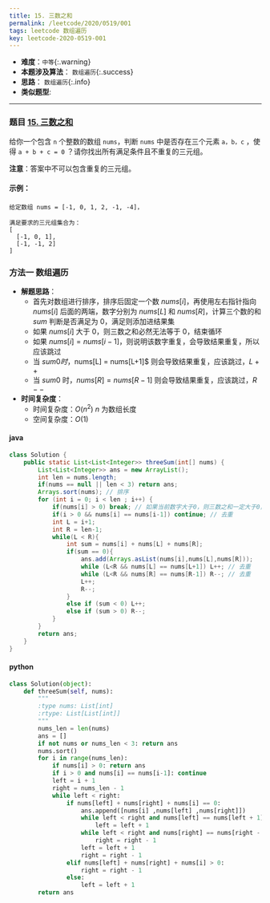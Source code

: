 ```yaml
---
title: 15. 三数之和
permalink: /leetcode/2020/0519/001
tags: leetcode 数组遍历
key: leetcode-2020-0519-001
---
```

- __难度__：`中等`{:.warning}
- __本题涉及算法__： `数组遍历`{:.success}
- __思路__：   `数组遍历`{:.info}
- __类似题型__:

---
### 题目 [15. 三数之和](https://leetcode-cn.com/problems/3sum/)
给你一个包含 `n` 个整数的数组 `nums`，判断 `nums` 中是否存在三个元素 `a，b，c` ，使得 `a + b + c = 0` ？请你找出所有满足条件且不重复的三元组。

__注意__：答案中不可以包含重复的三元组。

#### 示例：
```
给定数组 nums = [-1, 0, 1, 2, -1, -4]，

满足要求的三元组集合为：
[
  [-1, 0, 1],
  [-1, -1, 2]
]
```

### 方法一 数组遍历
- __解题思路__：
  - 首先对数组进行排序，排序后固定一个数 $nums[i]$，再使用左右指针指向 $nums[i]$ 后面的两端，数字分别为 $nums[L]$ 和 $nums[R]$，计算三个数的和 $sum$ 判断是否满足为 $0$，满足则添加进结果集
  - 如果 $nums[i]$ 大于 $0$，则三数之和必然无法等于 $0$，结束循环
  - 如果 $nums[i]= nums[i−1]$，则说明该数字重复，会导致结果重复，所以应该跳过
  - 当 $sum0 时，$nums[L] = nums[L+1]$ 则会导致结果重复，应该跳过，$L++$
  - 当 $sum0$ 时，$nums[R] =nums[R−1]$ 则会导致结果重复，应该跳过，$R--$
- __时间复杂度__：
  - 时间复杂度：$O(n^2)$ $n$ 为数组长度
  - 空间复杂度：$O(1)$

#### java
```java
class Solution {
    public static List<List<Integer>> threeSum(int[] nums) {
        List<List<Integer>> ans = new ArrayList();
        int len = nums.length;
        if(nums == null || len < 3) return ans;
        Arrays.sort(nums); // 排序
        for (int i = 0; i < len ; i++) {
            if(nums[i] > 0) break; // 如果当前数字大于0，则三数之和一定大于0，所以结束循环
            if(i > 0 && nums[i] == nums[i-1]) continue; // 去重
            int L = i+1;
            int R = len-1;
            while(L < R){
                int sum = nums[i] + nums[L] + nums[R];
                if(sum == 0){
                    ans.add(Arrays.asList(nums[i],nums[L],nums[R]));
                    while (L<R && nums[L] == nums[L+1]) L++; // 去重
                    while (L<R && nums[R] == nums[R-1]) R--; // 去重
                    L++;
                    R--;
                }
                else if (sum < 0) L++;
                else if (sum > 0) R--;
            }
        }        
        return ans;
    }
}

```


#### python
```python
class Solution(object):
    def threeSum(self, nums):
        """
        :type nums: List[int]
        :rtype: List[List[int]]
        """
        nums_len = len(nums)
        ans = []
        if not nums or nums_len < 3: return ans
        nums.sort()
        for i in range(nums_len):
            if nums[i] > 0: return ans
            if i > 0 and nums[i] == nums[i-1]: continue
            left = i + 1
            right = nums_len - 1
            while left < right:
                if nums[left] + nums[right] + nums[i] == 0:
                    ans.append([nums[i] ,nums[left] ,nums[right]])
                    while left < right and nums[left] == nums[left + 1]:
                        left = left + 1
                    while left < right and nums[right] == nums[right - 1]:
                        right = right - 1
                    left = left + 1
                    right = right - 1
                elif nums[left] + nums[right] + nums[i] > 0:
                    right = right - 1
                else:
                    left = left + 1
        return ans
```
